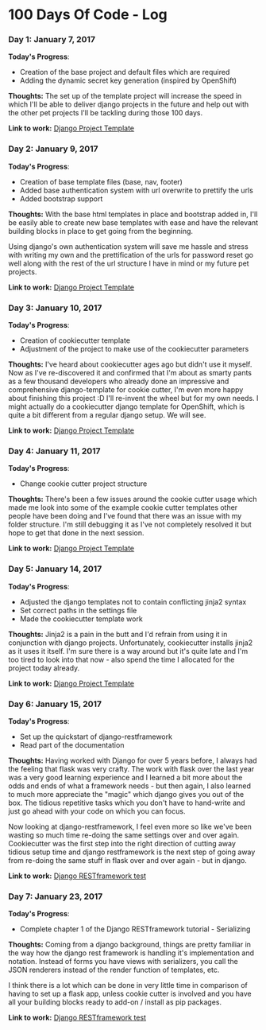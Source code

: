 # 100 Days Of Code - Log

### Day 1: January 7, 2017

**Today's Progress**: 
* Creation of the base project and default files which are required
* Adding the dynamic secret key generation (inspired by OpenShift)

**Thoughts:** 
The set up of the template project will increase the speed in which I'll be able
to deliver django projects in the future and help out with the other pet projects
I'll be tackling during those 100 days.

**Link to work:** [Django Project Template](https://github.com/Sascha-Peter/django-project-template)

### Day 2: January 9, 2017

**Today's Progress**: 
* Creation of base template files (base, nav, footer)
* Added base authentication system with url overwrite to prettify the urls
* Added bootstrap support

**Thoughts:** 
With the base html templates in place and bootstrap added in, I'll be easily able
to create new base templates with ease and have the relevant building blocks in place
to get going from the beginning.

Using django's own authentication system will save me hassle and stress with writing my
own and the prettification of the urls for password reset go well along with the rest
of the url structure I have in mind or my future pet projects.

**Link to work:** [Django Project Template](https://github.com/Sascha-Peter/django-project-template)

### Day 3: January 10, 2017

**Today's Progress**: 
* Creation of cookiecutter template
* Adjustment of the project to make use of the cookiecutter parameters

**Thoughts:** 
I've heard about cookiecutter ages ago but didn't use it myself. Now as I've re-discovered it
and confirmed that I'm about as smarty pants as a few thousand developers who already done an
impressive and comprehensive django-template for cookie cutter, I'm even more happy about finishing
this project :D I'll re-invent the wheel but for my own needs. I might actually do a cookiecutter
django template for OpenShift, which is quite a bit different from a regular django setup. We will see.

**Link to work:** [Django Project Template](https://github.com/Sascha-Peter/django-project-template)

### Day 4: January 11, 2017

**Today's Progress**: 
* Change cookie cutter project structure

**Thoughts:** 
There's been a few issues around the cookie cutter usage which made me look into some of the 
example cookie cutter templates other people have been doing and I've found that there was an issue
with my folder structure. I'm still debugging it as I've not completely resolved it but hope to get that
done in the next session.

**Link to work:** [Django Project Template](https://github.com/Sascha-Peter/django-project-template)

### Day 5: January 14, 2017

**Today's Progress**: 
* Adjusted the django templates not to contain conflicting jinja2 syntax
* Set correct paths in the settings file
* Made the cookiecutter template work

**Thoughts:** 
Jinja2 is a pain in the butt and I'd refrain from using it in conjunction with django projects. 
Unfortunately, cookiecutter installs jinja2 as it uses it itself. I'm sure there is a way around
but it's quite late and I'm too tired to look into that now - also spend the time I allocated for
the project today already.

**Link to work:** [Django Project Template](https://github.com/Sascha-Peter/django-project-template)

### Day 6: January 15, 2017

**Today's Progress**: 
* Set up the quickstart of django-restframework
* Read part of the documentation

**Thoughts:** 
Having worked with Django for over 5 years before, I always had the feeling that flask was very crafty. 
The work with flask over the last year was a very good learning experience and I learned a bit more about the
odds and ends of what a framework needs - but then again, I also learned to much more appreciate the 
"magic" which django gives you out of the box. The tidious repetitive tasks which you don't have to hand-write
and just go ahead with your code on which you can focus. 

Now looking at django-restframework, I feel even more so like we've been wasting so much time re-doing the same 
settings over and over again. Cookiecutter was the first step into the right direction of cutting away tidious
setup time and django restframework is the next step of going away from re-doing the same stuff in flask over
and over again - but in django.

**Link to work:** [Django RESTframework test](https://github.com/Sascha-Peter/django-restframework-test)

### Day 7: January 23, 2017

**Today's Progress**: 
* Complete chapter 1 of the Django RESTframework tutorial - Serializing

**Thoughts:** 
Coming from a django background, things are pretty familiar in the way how the django rest framework is handling
it's implementation and notation. Instead of forms you have views with serializers, you call the JSON renderers
instead of the render function of templates, etc. 

I think there is a lot which can be done in very little time in comparison of having to set up a flask app, unless cookie
cutter is involved and you have all your building blocks ready to add-on / install as pip packages.

**Link to work:** [Django RESTframework test](https://github.com/Sascha-Peter/django-restframework-test)
